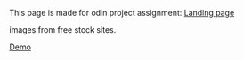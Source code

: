 This page is made for odin project assignment: [Landing page](https://www.theodinproject.com/paths/foundations/courses/foundations/lessons/block-and-inline)

images from free stock sites.

[Demo](https://berkaykarlik.github.io/landing-page/)
